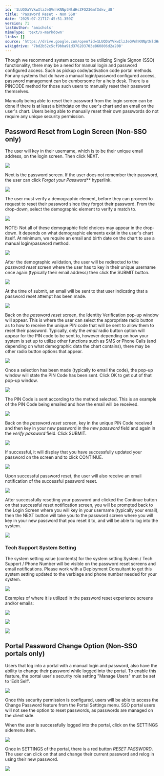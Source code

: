 ```yaml
---
id: '1LUQDaYVkwIlzJeQVnhKNNptNldHsZFO23GmfXdkv_d8'
title: 'Password Reset - Non SSO'
date: '2025-07-21T17:45:51.350Z'
version: 71
lastAuthor: 'anichols'
mimeType: 'text/x-markdown'
links: []
source: 'https://drive.google.com/open?id=1LUQDaYVkwIlzJeQVnhKNNptNldHsZFO23GmfXdkv_d8'
wikigdrive: '7bd2b52c5cf9bba91d376203703e860806d2a208'
---
```

Though we recommend system access to be utilizing Single Signon (SSO) functionality, there may be a need for manual login and password configured access. Such as pickup code/activation code portal methods.  For any systems that do have a manual login/password configured access, password management can be cumbersome for a help desk.  There is a PINCODE method for those such users to manually reset their password themselves.

Manually being able to reset their password from the login screen can be done if there is at least a birthdate on the user's chart and an email on the user's chart.  Users being able to manually reset their own passwords do not require any unique security permission.

## Password Reset from Login Screen (Non-SSO only)

The user will key in their username, which is to be their unique email address, on the login screen.  Then click NEXT.

![](../password-reset-non-sso.assets/a0030147371d752c5352c183847addd2.png)

Next is the password screen.  If the user does not remember their password, the user can click *Forgot your* *Password*** hyperlink.

![](../password-reset-non-sso.assets/636d08c93b79dd083cf317bc74003932.png)

The user must verify a demographic element, before they can proceed to request to reset their password since they forgot their password.   From the drop-down, select the demographic element to verify a match to.

![](../password-reset-non-sso.assets/cf0c043dc26c0ff5b05ecd8881276f1d.png)

NOTE: Not all of these demographic field choices may appear in the drop-down.  It depends on what demographic elements exist in the user's chart itself.  At minimum, we require an email and birth date on the chart to use a manual login/password method.

![](../password-reset-non-sso.assets/06ae594174490af2a2bab583c9fadc57.png)

After the demographic validation, the user will be redirected to the *password reset* screen where the user has to key in their unique username once again (typically their email address) then click the SUBMIT button.

![](../password-reset-non-sso.assets/7c6f8740ff4c6f2f17c5e7a73f2b188a.png)

At the time of submit, an email will be sent to that user indicating that a password reset attempt has been made.

![](../password-reset-non-sso.assets/fadb5cffb317ade533c743974526969c.png)

Back on the *password reset* screen, the Identity Verification pop-up window will appear.  This is where the user can select the appropriate radio button as to how to receive the unique PIN code that will be sent to allow them to reset their password.  Typically, only the *email* radio button option will appear for the PIN code to be sent to, however depending on how your system is set up to utilize other functions such as SMS or Phone Calls (and depending on what demographic data the chart contains), there may be other radio button options that appear.

![](../password-reset-non-sso.assets/31d391fc94e1a0546574dc0b27dd30f5.png)

Once a selection has been made (typically to email the code), the pop-up window will state the PIN Code has been sent.  Click OK to get out of that pop-up window.

![](../password-reset-non-sso.assets/1404a3e087bddd11a6fc8c0f0d2fe595.png)

The PIN Code is sent according to the method selected.  This is an example of the PIN Code being emailed and how the email will be received.

![](../password-reset-non-sso.assets/cc180f146583be2c15870e6fa9bef482.png)

Back on the *password reset* screen, key in the unique PIN Code received and then key in your new password in the *new password* field and again in the *verify password* field.  Click SUBMIT.

![](../password-reset-non-sso.assets/776d69285e4d0b501918d722e97749d0.png)

If successful, it will display that you have successfully updated your password on the screen and to click CONTINUE.

![](../password-reset-non-sso.assets/5c357f8e97cb26fb5cac14ab16be46fb.png)

Upon successful password reset, the user will also receive an email notification of the successful password reset.

![](../password-reset-non-sso.assets/1c521abcd10a4d52abd33bdedc23e24b.png)

After successfully resetting your password and clicked the Continue button on that successful reset notification screen, you will be prompted back to the Login Screen where you will key in your username (typically your email), then the NEXT button will take you to the password screen where you will key in your new password that you reset it to, and will be able to log into the system.

![](../password-reset-non-sso.assets/a0030147371d752c5352c183847addd2.png)

### Tech Support System Setting

The system setting value (contents) for the system setting System / Tech Support / Phone Number will be visible on the password reset screens and email notifications.  Please work with a Deployment Consultant to get this system setting updated to the verbiage and phone number needed for your system.

![](../password-reset-non-sso.assets/e00284c386582c0360566817507c8c1b.png)

Examples of where it is utilized in the password reset experience screens and/or emails:

![](../password-reset-non-sso.assets/dd5a202f70f31f1e2577490545183be6.png)

![](../password-reset-non-sso.assets/de07fe4d1501ab20b1e4cb2056db7e31.png)

![](../password-reset-non-sso.assets/f49285b4fed7eac15d44a6787638d226.png)

## Portal Password Change Option (Non-SSO portals only)

Users that log into a portal with a manual login and password, also have the ability to change their password while logged into the portal. To enable this feature, the portal user's security role setting "Manage Users" must be set to ‘Edit Self'.

![](../password-reset-non-sso.assets/3ec990ae063884d89c07d3e583d2fe97.png)

Once this security permission is configured, users will be able to access the Change Password feature from the Portal Settings menu. SSO portal users will not see the option to reset passwords, as passwords are managed on the client side.

When the user is successfully logged into the portal, click on the SETTINGS sidemenu item.

![](../password-reset-non-sso.assets/66d68629efe1032af56c93940121602d.png)

Once in SETTINGS of the portal, there is a red button *RESET PASSWORD*.  The user can click on that and change their current password and relog in using their new password.

![](../password-reset-non-sso.assets/2bef8b0b45427c9a0eb4344afc97d7c6.png)
